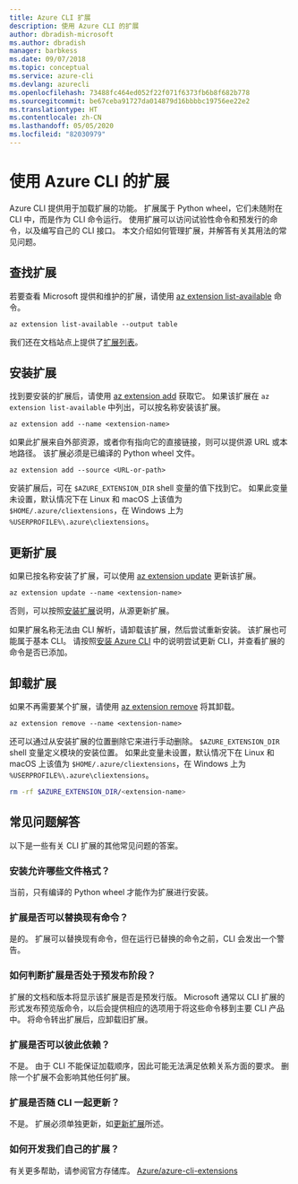 ```yaml
---
title: Azure CLI 扩展
description: 使用 Azure CLI 的扩展
author: dbradish-microsoft
ms.author: dbradish
manager: barbkess
ms.date: 09/07/2018
ms.topic: conceptual
ms.service: azure-cli
ms.devlang: azurecli
ms.openlocfilehash: 73488fc464ed052f22f071f6373fb6b8f682b778
ms.sourcegitcommit: be67ceba91727da014879d16bbbbc19756ee22e2
ms.translationtype: HT
ms.contentlocale: zh-CN
ms.lasthandoff: 05/05/2020
ms.locfileid: "82030979"
---
```

# <a name="use-extensions-with-azure-cli"></a>使用 Azure CLI 的扩展 

Azure CLI 提供用于加载扩展的功能。 扩展属于 Python wheel，它们未随附在 CLI 中，而是作为 CLI 命令运行。
使用扩展可以访问试验性命令和预发行的命令，以及编写自己的 CLI 接口。 本文介绍如何管理扩展，并解答有关其用法的常见问题。

## <a name="find-extensions"></a>查找扩展

若要查看 Microsoft 提供和维护的扩展，请使用 [az extension list-available](/cli/azure/extension#az-extension-list-available) 命令。

```azurecli-interactive
az extension list-available --output table
```

我们还在文档站点上提供了[扩展列表](azure-cli-extensions-list.md)。

## <a name="install-extensions"></a>安装扩展

找到要安装的扩展后，请使用 [az extension add](https://docs.microsoft.com/cli/azure/extension#az-extension-add) 获取它。 如果该扩展在 `az extension list-available` 中列出，可以按名称安装该扩展。

```azurecli-interactive
az extension add --name <extension-name>
```

如果此扩展来自外部资源，或者你有指向它的直接链接，则可以提供源 URL 或本地路径。 该扩展必须是已编译的 Python wheel 文件。 

```azurecli-interactive
az extension add --source <URL-or-path>
```

安装扩展后，可在 `$AZURE_EXTENSION_DIR` shell 变量的值下找到它。 如果此变量未设置，默认情况下在 Linux 和 macOS 上该值为 `$HOME/.azure/cliextensions`，在 Windows 上为 `%USERPROFILE%\.azure\cliextensions`。

## <a name="update-extensions"></a>更新扩展

如果已按名称安装了扩展，可以使用 [az extension update](https://docs.microsoft.com/cli/azure/extension#az-extension-update) 更新该扩展。

```azurecli-interactive
az extension update --name <extension-name>
```

否则，可以按照[安装扩展](#install-extensions)说明，从源更新扩展。

如果扩展名称无法由 CLI 解析，请卸载该扩展，然后尝试重新安装。 该扩展也可能属于基本 CLI。
请按照[安装 Azure CLI](install-azure-cli.md) 中的说明尝试更新 CLI，并查看扩展的命令是否已添加。

## <a name="uninstall-extensions"></a>卸载扩展

如果不再需要某个扩展，请使用 [az extension remove](https://docs.microsoft.com/cli/azure/extension#az-extension-remove) 将其卸载。

```azurecli-interactive
az extension remove --name <extension-name>
```

还可以通过从安装扩展的位置删除它来进行手动删除。 `$AZURE_EXTENSION_DIR` shell 变量定义模块的安装位置。
如果此变量未设置，默认情况下在 Linux 和 macOS 上该值为 `$HOME/.azure/cliextensions`，在 Windows 上为 `%USERPROFILE%\.azure\cliextensions`。

```bash
rm -rf $AZURE_EXTENSION_DIR/<extension-name>
```

## <a name="faq"></a>常见问题解答

以下是一些有关 CLI 扩展的其他常见问题的答案。

### <a name="what-file-formats-are-allowed-for-installation"></a>安装允许哪些文件格式？

当前，只有编译的 Python wheel 才能作为扩展进行安装。

### <a name="can-extensions-replace-existing-commands"></a>扩展是否可以替换现有命令？

是的。 扩展可以替换现有命令，但在运行已替换的命令之前，CLI 会发出一个警告。

### <a name="how-can-i-tell-if-an-extension-is-in-pre-release"></a>如何判断扩展是否处于预发布阶段？

扩展的文档和版本将显示该扩展是否是预发行版。 Microsoft 通常以 CLI 扩展的形式发布预览版命令，以后会提供相应的选项用于将这些命令移到主要 CLI 产品中。 将命令转出扩展后，应卸载旧扩展。 

### <a name="can-extensions-depend-upon-each-other"></a>扩展是否可以彼此依赖？

不是。 由于 CLI 不能保证加载顺序，因此可能无法满足依赖关系方面的要求。 删除一个扩展不会影响其他任何扩展。

### <a name="are-extensions-updated-along-with-the-cli"></a>扩展是否随 CLI 一起更新？

不是。 扩展必须单独更新，如[更新扩展](#update-extensions)所述。

### <a name="how-to-develop-our-own-extension"></a>如何开发我们自己的扩展？
有关更多帮助，请参阅官方存储库。 [Azure/azure-cli-extensions](https://github.com/Azure/azure-cli/tree/master/doc/extensions)
